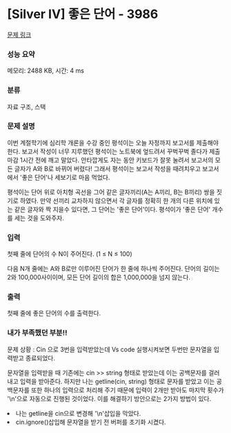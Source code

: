 # [Silver IV] 좋은 단어 - 3986 

[문제 링크](https://www.acmicpc.net/problem/3986) 

### 성능 요약

메모리: 2488 KB, 시간: 4 ms

### 분류

자료 구조, 스택

### 문제 설명

<p>이번 계절학기에 심리학 개론을 수강 중인 평석이는 오늘 자정까지 보고서를 제출해야 한다. 보고서 작성이 너무 지루했던 평석이는 노트북에 엎드려서 꾸벅꾸벅 졸다가 제출 마감 1시간 전에 깨고 말았다. 안타깝게도 자는 동안 키보드가 잘못 눌려서 보고서의 모든 글자가 A와 B로 바뀌어 버렸다! 그래서 평석이는 보고서 작성을 때려치우고 보고서에서 '좋은 단어'나 세보기로 마음 먹었다.</p>

<p>평석이는 단어 위로 아치형 곡선을 그어 같은 글자끼리(A는 A끼리, B는 B끼리) 쌍을 짓기로 하였다. 만약 선끼리 교차하지 않으면서 각 글자를 정확히 한 개의 다른 위치에 있는 같은 글자와 짝 지을수 있다면, 그 단어는 '좋은 단어'이다. 평석이가 '좋은 단어' 개수를 세는 것을 도와주자.</p>

### 입력 

 <p>첫째 줄에 단어의 수 N이 주어진다. (1 ≤ N ≤ 100)</p>

<p>다음 N개 줄에는 A와 B로만 이루어진 단어가 한 줄에 하나씩 주어진다. 단어의 길이는 2와 100,000사이이며, 모든 단어 길이의 합은 1,000,000을 넘지 않는다.</p>

### 출력 

 <p>첫째 줄에 좋은 단어의 수를 출력한다.</p>

### 내가 부족했던 부분!!
  <p> 문제 상황 : Cin 으로 3번을 입력받았는데 Vs code 실행시켜보면 두번만 문자열을 입력받고 종료되었다.</p>

  <p>문자열을 입력받을 때 기존에는 cin >> string 형태로 받았는데 이는 공백문자를 걸러내고 입력을 받아준다. 하지만 나는 getline(cin, string) 형태로 문자를 받았고 이는 공백문자를 또한 하나의 입력으로 처리해 주기 때문에 입력이 2개만 받아도 마지막 횟수가 '\n'으로 자동으로 진행된 것이었다. 이를 해결하기 방안으로는 2가지 방법이 있다.
   <li>나는 getline을 cin으로 변경해 '\n'삽입을 막았다.</li><li>cin.ignore()삽입해 문자열을 받기 전 버퍼를 초기화 시켰다.</li></p>


